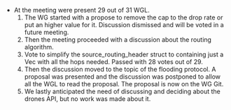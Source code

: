 * At the meeting were present 29 out of 31 WGL.
  1. The WG started with a propose to remove the cap to the drop rate or put an higher value for it. Discussion dismissed and will be voted in a future meeting.
  2. Then the meeting proceeded with a discussion about the routing algorithm.
  3. Vote to simplify the source_routing_header struct to containing just a Vec with all the hops needed. Passed with 28 votes out of 29.
  4. Then the discussion moved to the topic of the flooding protocol. A proposal was presented and the discussion was postponed to allow all the WGL to read the proposal. The proposal is now on the WG Git.
  5. We lastly anticipated the need of discussing and deciding about the drones API, but no work was made about it.
